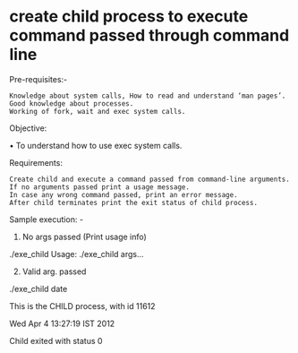 
# create child process to execute command passed through command line  #

Pre-requisites:-

    Knowledge about system calls, How to read and understand ‘man pages’.
    Good knowledge about processes.
    Working of fork, wait and exec system calls.

Objective:

• To understand how to use exec system calls.

Requirements:

    Create child and execute a command passed from command-line arguments.  
    If no arguments passed print a usage message.
    In case any wrong command passed, print an error message.
    After child terminates print the exit status of child process.

Sample execution: -
1. No args passed (Print usage info)

./exe_child Usage: ./exe_child args...

2. Valid arg. passed

./exe_child date

This is the CHILD process, with id 11612

Wed Apr  4 13:27:19 IST 2012

Child exited with status 0
